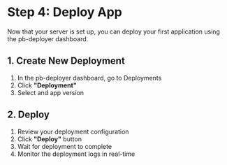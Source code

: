 # Step 4: Deploy App

Now that your server is set up, you can deploy your first application using the pb-deployer dashboard.

## 1. Create New Deployment

1. In the pb-deployer dashboard, go to Deployments
2. Click **"Deployment"**
3. Select and app version

## 2. Deploy

1. Review your deployment configuration
2. Click **"Deploy"** button
3. Wait for deployment to complete
4. Monitor the deployment logs in real-time
